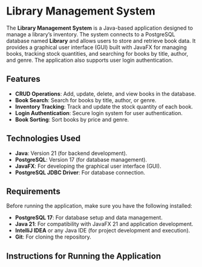 # Library Management System

The **Library Management System** is a Java-based application designed to manage a library’s inventory. The system connects to a PostgreSQL database named **Library** and allows users to store and retrieve book data. It provides a graphical user interface (GUI) built with JavaFX for managing books, tracking stock quantities, and searching for books by title, author, and genre. The application also supports user login authentication.

## Features

- **CRUD Operations**: Add, update, delete, and view books in the database.
- **Book Search**: Search for books by title, author, or genre.
- **Inventory Tracking**: Track and update the stock quantity of each book.
- **Login Authentication**: Secure login system for user authentication.
- **Book Sorting**: Sort books by price and genre.

## Technologies Used

- **Java**: Version 21 (for backend development).
- **PostgreSQL**: Version 17 (for database management).
- **JavaFX**: For developing the graphical user interface (GUI).
- **PostgreSQL JDBC Driver**: For database connection.

## Requirements

Before running the application, make sure you have the following installed:

- **PostgreSQL 17**: For database setup and data management.
- **Java 21**: For compatibility with JavaFX 21 and application development.
- **IntelliJ IDEA** or any Java IDE (for project development and execution).
- **Git**: For cloning the repository.

## Instructions for Running the Application

